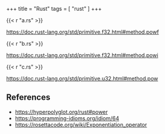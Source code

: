 +++
title = "Rust"
tags = [ "rust" ]
+++

{{< r "a.rs" >}}

<https://doc.rust-lang.org/std/primitive.f32.html#method.powf>

{{< r "b.rs" >}}

<https://doc.rust-lang.org/std/primitive.f32.html#method.powi>

{{< r "c.rs" >}}

<https://doc.rust-lang.org/std/primitive.u32.html#method.pow>

## References

- <https://hyperpolyglot.org/rust#power>
- <https://programming-idioms.org/idiom/64>
- <https://rosettacode.org/wiki/Exponentiation_operator>
